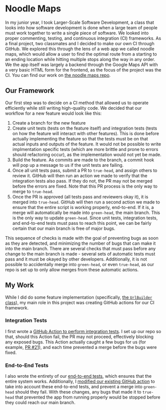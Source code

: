 # Noodle Maps

In my junior year, I took Larger-Scale Software Development, a class that looks into how software development is done when a large team of people must work together to write a single piece of software. We looked into proper commenting, testing, and continuous integration (CI) frameworks. As a final project, two classmates and I decided to make our own CI through GitHub. We explored this through the lens of a web app we called noodle maps, which would allow a user to find the optimal route from a starting to an ending location while hitting multiple stops along the way in any order. We the app itself was largely a backend through the Google Maps API with a very basic HTML form for the frontend, as the focus of the project was the CI. You can find our work on [the noodle maps repo](https://github.com/olincollege/noodlemaps).

## Our Framework

Our first step was to decide on a CI method that allowed us to operate efficiently while still writing high-quality code. We decided that our workflow for a new feature would look like this:

1. Create a branch for the new feature
2. Create unit tests (tests on the feature itself) and integration tests (tests on how the feature will interact with other features). This is done before actually implementing the feature so that the tests must be on that actual inputs and outputs of the feature. It would not be possible to write implmentation specific tests (which are more brittle and prone to errors should refactoring occur), as the implementation would not yet be made.
3. Build the feature. As commits are made to the branch, a commit hook will pop up a message to us if the unit tests are failing.
4. Once all unit tests pass, submit a PR to `true-head`, and assign others to review it. GitHub will then run an action we made to verify that the integration tests also pass. If they do not, the PR may not be merged before the errors are fixed. Note that this PR process is the only way to merge to `true-head`.
5. Once the PR is approved (all tests pass and reviewers okay it), it is merged into `true-head`. GitHub will then run a second action we made to ensure that the entire script is working properly, end-to-end. If it is, a merge will automatically be made into `green-head`, the main branch. This is the only way to update `green-head`. Since unit tests, integration tests, and end-to-end tests must pass to reach this point, we can be fairly certain that our main branch is free of major bugs.

This sequence of checks is made with the goal of preventing bugs as soon as they are detected, and minimizing the number of bugs that can make it into the main branch. There are several checks that must pass before any change to the main branch is made - several sets of automatic tests must pass and it must be okayed by other developers. Additionally, it is not possible to accidentally merge into `green-head`, or even `true-head`, as our repo is set up to only allow merges from these automatic actions.

## My Work

While I did do some feature implementation (specifically, [the `UrlBuilder` class](https://github.com/olincollege/noodlemaps/blob/42df3cc9a49b3fb977f1ede1a08290c1d39a91aa/src/utils/url_builder.py)), my main role in this project was creating GitHub actions for our CI framework.

### Integration Tests

I first wrote a [GitHub Action to perform integration tests](https://github.com/olincollege/noodlemaps/blob/4c2eaeef568934575e3a34088523362874a23937/.github/workflows/integration-tests.yml). I set up our repo so that, should this Action fail, the PR may not proceed, effectively blocking any exposed bugs. This Action actually caught a few bugs for us (for example, [PR #21](https://github.com/olincollege/noodlemaps/pull/21)), and each time prevented a merge before the bugs were fixed.

### End-to-End Tests

I also wrote the entirety of our [end-to-end tests](https://github.com/olincollege/noodlemaps/tree/bf964426354652664315b21305abe32925c79913/testing/end_to_end_tests), which ensures that the entire system works. Additionally, I [modified our existing GitHub action](https://github.com/olincollege/noodlemaps/blob/bf964426354652664315b21305abe32925c79913/.github/workflows/get-green-head.yml) to take into account these end-to-end tests, and prevent a merge into `green-head` should they fail. With these changes, any bugs that made it to `true-head` that prevented the app from running properly would be stopped before they could reach our main branch.
